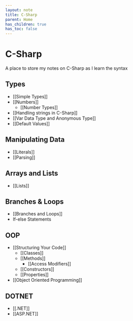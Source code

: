 ```yaml
---
layout: note
title: C-Sharp
parent: Home
has_children: true
has_toc: false
---
```


# C-Sharp

A place to store my notes on C-Sharp as I learn the syntax

## Types

- [[Simple Types]]
- [[Numbers]]
  - [[Number Types]]
- [[Handling strings in C-Sharp]]
- [[Var Data Type and Anonymous Type]]
- [[Default Values]]

## Manipulating Data

- [[Literals]]
- [[Parsing]]

## Arrays and Lists

- [[Lists]]

## Branches & Loops

- [[Branches and Loops]]
- If-else Statements

## OOP

- [[Structuring Your Code]]
  - [[Classes]]
  - [[Methods]]
    - [[Access Modifiers]]
  - [[Constructors]]
  - [[Properties]]
- [[Object Oriented Programming]]

## DOTNET

- [[.NET]]
- [[ASP.NET]]
